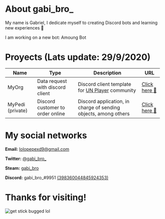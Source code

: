 # About gabi_bro_

My name is Gabriel, I dedicate myself to creating Discord bots and learning new experiences 🍞

I am working on a new bot: Amoung Bot

# Proyects (Lats update: 29/9/2020)

| **Name** | **Type** | **Description** | **URL** |
|------------|----------|-----------------|---------|
| MyOrg | Data request with discord client | Discord client template for [UN Player](https://unplayer.com) community | [Click here 🍞](https://github.com/gabibro/myorg)
| MyPedi (private) | Discord customer to order online | Discord application, in charge of sending objects, among others | [Click here 🍞](https://github.com/gabibro/MyPedi)

# My social networks

**Email:** [lolopepexd9@gmail.com](mailto:lolopepexd9@gmail.com)

**Twitter:** [@gabi_bro_](https://twitter.com/gabi_bro_)

**Steam:** [gabi_bro](https://steamcommunity.com/id/gabi_bro/)

**Discord:** gabi_bro_#9951 [(398360044845924353)](https://discord.com/users/398360044845924353)

# Thanks for visiting!

![get stick bugged lol](https://media.discordapp.net/attachments/699824003417767977/750798938986119188/744252793061113968.gif)
